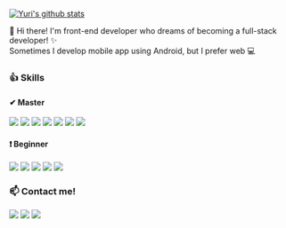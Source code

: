   [![Yuri's github stats](https://github-readme-stats.vercel.app/api?username=yurileeeee)](https://github.com/yurileeeee/github-readme-stats)
  
👋 Hi there! I'm front-end developer who dreams of becoming a full-stack developer! ✨
<br>Sometimes I develop mobile app using Android, but I prefer web 💻

### 👍 Skills
#### ✔ Master
<img src="https://img.shields.io/badge/HTML-E34F26?style=flat-square&logo=HTML5&logoColor=white"/> <img src="https://img.shields.io/badge/CSS-1572B6?style=flat-square&logo=CSS3&logoColor=white"/> <img src="https://img.shields.io/badge/JavaScript-F7DF1E?style=flat-square&logo=JavaScript&logoColor=white"/> <img src="https://img.shields.io/badge/Java-007396?style=flat-square&logo=Java&logoColor=white"/> <img src="https://img.shields.io/badge/Python-3776AB?style=flat-square&logo=Python&logoColor=white"/> <img src="https://img.shields.io/badge/Git-F05032?style=flat-square&logo=Git&logoColor=white"/> <img src="https://img.shields.io/badge/Android-3DDC84?style=flat-square&logo=Android&logoColor=white"/>

#### ❗  Beginner
<img src="https://img.shields.io/badge/React-61DAFB?style=flat-square&logo=React&logoColor=white"/> <img src="https://img.shields.io/badge/Vue.js-4FC08D?style=flat-square&logo=Vue.js&logoColor=white"/> <img src="https://img.shields.io/badge/TypeScript-3178C6?style=flat-square&logo=TypeScript&logoColor=white"/> <img src="https://img.shields.io/badge/Django-092E20?style=flat-square&logo=Django&logoColor=white"/> <img src="https://img.shields.io/badge/Node.js-339933?style=flat-square&logo=Node.js&logoColor=white"/>  

### 📫 Contact me!
[<img src="https://img.shields.io/badge/Notion-000000?style=flat-square&logo=Notion&logoColor=white"/>](https://www.notion.so/Study-72622de2552e4dd6b39e7d5601fa0792) [<img src="https://img.shields.io/badge/Gmail-EA4335?style=flat-square&logo=Gmail&logoColor=white"/>](mailto:yuriuniv@gmail.com) [<img src="https://img.shields.io/badge/LinkedIn-0A66C2?style=flat-square&logo=LinkedIn&logoColor=white"/>](https://www.linkedin.com/in/%EC%9C%A0%EB%A6%AC-%EC%9D%B4-515204216/)
